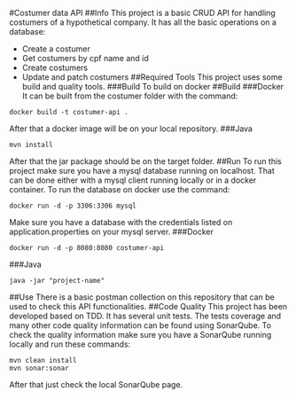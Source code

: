 #Costumer data API
##Info
This project is a basic CRUD API for handling costumers of a hypothetical company.
It has all the basic operations on a database:
- Create a costumer
- Get costumers by cpf name and id
- Create costumers
- Update and patch costumers
##Required Tools
This project uses some build and quality tools.
###Build
To build on docker 
##Build
###Docker
It can be built from the costumer folder with the command:
```
docker build -t costumer-api .
```
After that a docker image will be on your local repository.
###Java
```
mvn install
```
After that the jar package should be on the target folder.
##Run
To run this project make sure you have a mysql database running on localhost.
That can be done either with a mysql client running locally or in a docker container.
To run the database on docker use the command:
```
docker run -d -p 3306:3306 mysql
```
Make sure you have a database with the credentials listed on application.properties on your mysql server.
###Docker
```
docker run -d -p 8080:8080 costumer-api
```
###Java
```
java -jar "project-name"
```

##Use
There is a basic postman collection on this repository that can be used to check this API functionalities. 
##Code Quality
This project has been developed based on TDD. It has several unit tests.
The tests coverage and many other code quality information can be found using SonarQube.
To check the quality information make sure you have a SonarQube running locally and run these commands:
```
mvn clean install
mvn sonar:sonar
```
After that just check the local SonarQube page.